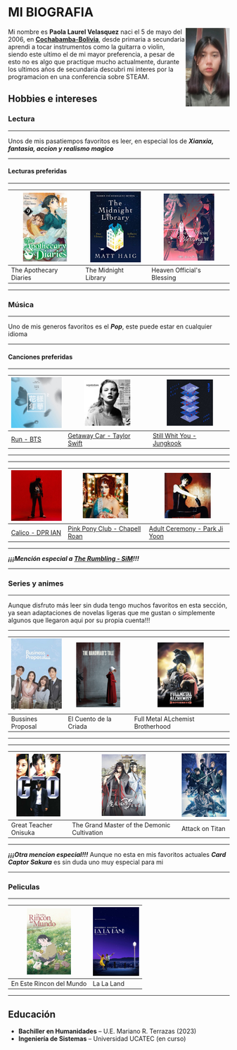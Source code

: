 # MI BIOGRAFIA

<img src="imagenes/fotopao.jpeg" alt="Paola Laurel Velasquez" align="right" width="100">

Mi nombre es **Paola Laurel Velasquez** naci el 5 de mayo del 2006, en **[Cochabamba-Bolivia](https://es.wikipedia.org/wiki/Cochabamba)**, desde primaria a secundaria aprendi a tocar instrumentos como la guitarra o violin, siendo este ultimo el de mi mayor preferencia, a pesar de esto no es algo que practique mucho actualmente, durante los ultimos años de secundaria descubri mi interes por la programacion en una conferencia sobre STEAM.

## Hobbies e intereses

### Lectura

---

Unos de mis pasatiempos favoritos es leer, en especial los de **_Xianxia, fantasia, accion y realismo magico_**

---

#### Lecturas preferidas

---

| <img src="imagenes/Libros/theapothecary.jpg" width="100"> | <img src="imagenes/Libros/Themidnigh.jpg" width="115"> | <img src="imagenes/Libros/Tianguancigu.jpg" width="115"> |
| --------------------------------------------------------- | ------------------------------------------------------ | -------------------------------------------------------- |
| The Apothecary Diaries                                    | The Midnight Library                                   | Heaven Official's Blessing                               |

---

### Música

---

Uno de mis generos favoritos es el **_Pop_**, este puede estar en cualquier idioma

---

#### Canciones preferidas

---

| <img src="imagenes/Canciones/Run.jpg" width="115"> | <img src="imagenes/Canciones/Getawaycar.jpg" width="105">  | <img src="imagenes/Canciones/Stillwhityou.jpg" width="105"> |
| -------------------------------------------------- | ---------------------------------------------------------- | ----------------------------------------------------------- |
| [Run - BTS](https://youtu.be/BiPKFk85iF4)          | [Getaway Car - Taylor Swift](https://youtu.be/FhPLQVlUiNQ) | [Still Whit You - Jungkook](https://youtu.be/BksBNbTIoPE)   |

---

---

| <img src="imagenes/Canciones/Calico.jpg" width="135"> | <img src="imagenes/Canciones/Pinkpony.jpg" width="103">       | <img src="imagenes/Canciones/Adultceremony.jpg" width="105">  |
| ----------------------------------------------------- | ------------------------------------------------------------- | ------------------------------------------------------------- |
| [Calico - DPR IAN](https://youtu.be/attctO9YQnk)      | [Pink Pony Club - Chapell Roan](https://youtu.be/GR3Liudev18) | [Adult Ceremony - Park Ji Yoon](https://youtu.be/3s4Yr0meg8w) |

---

**_¡¡¡Mención especial a [The Rumbling - SiM](https://youtu.be/OBqw818mQ1E)!!!_**

---

### Series y animes

---

Aunque disfruto más leer sin duda tengo muchos favoritos en esta sección, ya sean adaptaciones de novelas ligeras que me gustan o simplemente algunos que llegaron aqui por su propia cuenta!!!

---

| <img src="imagenes/Series-anime/BUSSINESS.jpg" width="120"> | <img src="imagenes/Series-anime/Elcuento.jpg" width="100"> | <img src="imagenes//Series-anime/FMAB.jpg" width="105"> |
| ----------------------------------------------------------- | ---------------------------------------------------------- | ------------------------------------------------------- |
| Bussines Proposal                                           | El Cuento de la Criada                                     | Full Metal ALchemist Brotherhood                        |

---

---

| <img src="imagenes/Series-anime/gto.jpg" width="100"> | <img src="imagenes/Series-anime/MDZS.jpg" width="100"> | <img src="imagenes//Series-anime/SNK1.jpg" width="125"> |
| ----------------------------------------------------- | ------------------------------------------------------ | ------------------------------------------------------- |
| Great Teacher Onisuka                                 | The Grand Master of the Demonic Cultivation            | Attack on Titan                                         |

---

**_¡¡¡Otra mencion especial!!!_** Aunque no esta en mis favoritos actuales **_Card Captor Sakura_** es sin duda uno muy especial para mi

---

### Peliculas

---

| <img src="imagenes/peliculas/Rincon-mundo.jpg" width="100"> | <img src="imagenes/peliculas/Lalaland.jpg" width="105"> |
| ----------------------------------------------------------- | ------------------------------------------------------- |
| En Este Rincon del Mundo                                    | La La Land                                              |

---

## Educación

- **Bachiller en Humanidades** – U.E. Mariano R. Terrazas (2023)
- **Ingeniería de Sistemas** – Universidad UCATEC (en curso)
